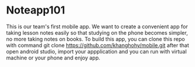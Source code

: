 # Noteapp101  

This is our team's first mobile app. We want to create a convenient app for taking lesson notes easily so that studying on the phone becomes simpler, no more taking notes on books.
To build this app, you can clone this repo with command git clone https://github.com/khanghohy/mobile.git after that open android studio, import your appplication and you can run with virtual machine or your phone and enjoy app.
